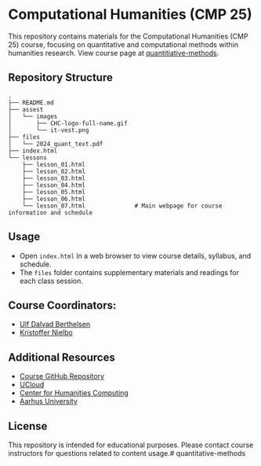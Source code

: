 # Computational Humanities (CMP 25)

This repository contains materials for the Computational Humanities (CMP 25) course, focusing on quantitative and computational methods within humanities research. View course page at [quantitiative-methods](https://centre-for-humanities-computing.github.io/quantitative-methods/).

## Repository Structure

```
.
├── README.md
├── assest
│   └── images
│       ├── CHC-logo-full-name.gif
│       └── it-vest.png
├── files
│   └── 2024_quant_text.pdf
├── index.html
└── lessons
    ├── lesson_01.html
    ├── lesson_02.html
    ├── lesson_03.html
    ├── lesson_04.html
    ├── lesson_05.html
    ├── lesson_06.html
    └── lesson_07.html              # Main webpage for course information and schedule
```

## Usage

- Open `index.html` in a web browser to view course details, syllabus, and schedule.
- The `files` folder contains supplementary materials and readings for each class session.

## Course Coordinators:
- [Ulf Dalvad Berthelsen](https://pure.au.dk/portal/da/persons/udb%40cc.au.dk)
- [Kristoffer Nielbo](https://knielbo.github.io/)

## Additional Resources

- [Course GitHub Repository](https://github.com/centre-for-humanities-computing/quantitative-methods)
- [UCloud](https://cloud.sdu.dk/)
- [Center for Humanities Computing](https://chc.au.dk/)
- [Aarhus University](https://international.au.dk/)

## License

This repository is intended for educational purposes. Please contact course instructors for questions related to content usage.# quantitative-methods
